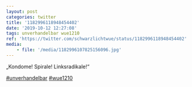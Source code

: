 ```yaml
---
layout: post
categories: twitter
title: '1182996118948454402'
date: '2019-10-12 12:27:08'
tags: unverhandelbar wue1210
ref: 'https://twitter.com/schwarzlichtwue/status/1182996118948454402'
media:
    - file: '/media/1182996107825156096.jpg'
---
```

„Kondome! Spirale! Linksradikale!“

[#unverhandelbar](/t/unverhandelbar) [#wue1210](/t/wue1210)  

